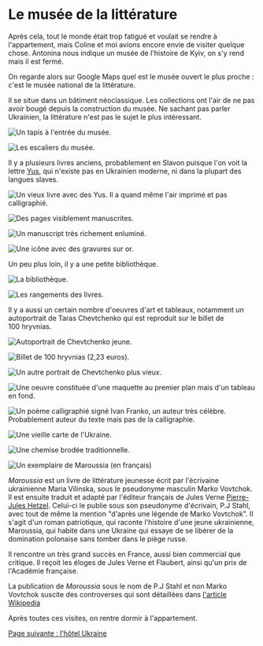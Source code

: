 # Le musée de la littérature

Après cela, tout le monde était trop fatigué et voulait se rendre à
l'appartement, mais Coline et moi avions encore envie de visiter quelque chose.
Antonina nous indique un musée de l'histoire de Kyiv, on s'y rend mais il est
fermé.

On regarde alors sur Google Maps quel est le musée ouvert le plus proche : c'est
le musée national de la littérature.

Il se situe dans un bâtiment néoclassique. Les collections ont l'air de ne pas
avoir bougé depuis la construction du musée. Ne sachant pas parler Ukrainien, la
littérature n'est pas le sujet le plus intéressant.

![Un tapis à l'entrée du musée.](images/kyiv/p4/musee_de_la_literature/tapis.jpg)

![Les escaliers du musée.](images/kyiv/p4/musee_de_la_literature/escaliers.jpg)

Il y a plusieurs livres anciens, probablement en Slavon puisque l'on voit la
lettre [Yus](https://en.wikipedia.org/wiki/Yus), qui n'existe pas en Ukrainien
moderne, ni dans la plupart des langues slaves.

![Un vieux livre avec des Yus. Il a quand même l'air imprimé et pas calligraphié.](images/kyiv/p4/musee_de_la_literature/vieux_livre.jpg)

![Des pages visiblement manuscrites.](images/kyiv/p4/musee_de_la_literature/illustrations.jpg)

![Un manuscript très richement enluminé.](images/kyiv/p4/musee_de_la_literature/enluminures.jpg)

![Une icône avec des gravures sur or.](images/kyiv/p4/musee_de_la_literature/icone.jpg)

Un peu plus loin, il y a une petite bibliothèque.

![La bibliothèque.](images/kyiv/p4/musee_de_la_literature/bibliotheque.jpg)

![Les rangements des livres.](images/kyiv/p4/musee_de_la_literature/etageres.jpg)

Il y a aussi un certain nombre d'oeuvres d'art et tableaux, notamment un
autoportrait de Taras Chevtchenko qui est reproduit sur le billet de 100&nbsp;hryvnias.

![Autoportrait de Chevtchenko jeune.](images/kyiv/p4/musee_de_la_literature/shevchenko_jeune.jpg)

![Billet de 100&nbsp;hryvnias (2,23&nbsp;euros).](images/kyiv/p4/musee_de_la_literature/hryvna_100.jpg)

![Un autre portrait de Chevtchenko plus vieux.](images/kyiv/p4/musee_de_la_literature/shevchenko_vieux.jpg)

![Une oeuvre constituée d'une maquette au premier plan mais d'un tableau en fond.](images/kyiv/p4/musee_de_la_literature/maquette_aquarelle.jpg)

![Un poème calligraphié signé Ivan Franko, un auteur très célèbre. Probablement auteur du texte mais pas de la calligraphie.](images/kyiv/p4/musee_de_la_literature/poeme_ivan_franko.jpg)

![Une vieille carte de l'Ukraine.](images/kyiv/p4/musee_de_la_literature/carte.jpg)

![Une chemise brodée traditionnelle.](images/kyiv/p4/musee_de_la_literature/chemise.jpg)

![Un exemplaire de _Maroussia_ (en français)](images/kyiv/p4/musee_de_la_literature/maroussia.jpg)

_Maroussia_ est un livre de littérature jeunesse écrit par l'écrivaine
ukrainienne Maria Vilinska, sous le pseudonyme masculin Marko Vovtchok. Il est
ensuite traduit et adapté par l'éditeur français de Jules Verne [Pierre-Jules
Hetzel](https://fr.wikipedia.org/wiki/Pierre-Jules_Hetzel). Celui-ci le publie
sous son pseudonyme d'écrivain, P.J Stahl, avec tout de même la mention "d'après
une légende de Marko Vovtchok". Il s'agit d'un roman patriotique, qui raconte
l'histoire d'une jeune ukrainienne, Maroussia, qui habite dans une Ukraine qui
essaye de se libérer de la domination polonaise sans tomber dans le piège russe.

Il rencontre un très grand succès en France, aussi bien commercial que critique.
Il reçoit les éloges de Jules Verne et Flaubert, ainsi qu'un prix de l'Académie
française.

La publication de _Maroussia_ sous le nom de P.J Stahl et non Marko Vovtchok
suscite des controverses qui sont détaillées dans [l'article
Wikipedia](https://fr.wikipedia.org/wiki/Maroussia)

Après toutes ces visites, on rentre dormir à l'appartement.

[Page suivante : l'hôtel Ukraine](kyiv_5_hotel_ukraine.md)
